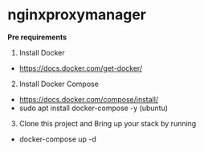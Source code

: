 # nginxproxymanager

**Pre requirements** 
1. Install Docker 
 - https://docs.docker.com/get-docker/
2. Install Docker Compose
- https://docs.docker.com/compose/install/
- sudo apt install docker-compose -y (ubuntu)

3. Clone this project and Bring up your stack by running
- docker-compose up -d
